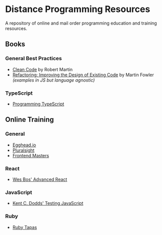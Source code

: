 # Distance Programming Resources
A repository of online and mail order programming education and training resources.

## Books

### General Best Practices

- [Clean Code](https://www.amazon.com/Clean-Code-Handbook-Software-Craftsmanship/dp/0132350882) by Robert Martin
- [Refactoring: Improving the Design of Existing Code](https://www.amazon.com/Refactoring-Improving-Existing-Addison-Wesley-Signature/dp/0134757599/) by Martin Fowler _(examples in JS but language agnostic)_

### TypeScript

- [Programming TypeScript](https://www.amazon.com/Programming-TypeScript-Making-JavaScript-Applications/dp/1492037656/ref=pd_sbs_14_t_0/)

## Online Training

### General

- [Egghead.io](https://egghead.io/)
- [Pluralsight](https://www.pluralsight.com/)
- [Frontend Masters](https://frontendmasters.com/)

### React

- [Wes Bos' Advanced React](https://advancedreact.com/)

### JavaScript

- [Kent C. Dodds' Testing JavaScript](https://testingjavascript.com/)

### Ruby

- [Ruby Tapas](https://www.rubytapas.com/)
